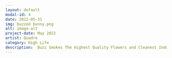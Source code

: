 ```yaml
---
layout: default
modal-id: 4
date: 2022-05-31
img: buzzed bunny.png
alt: image-alt
project-date: May 2022
artist: Quadre
category: High Life
description:  Buzz Smokes The Highest Quality Flowers and Cleanest Indoor. This is a design of a Bugs Bunny smoking a marijuana joint. Owners of these NFTs will be included in special giveaways, free airdrops from our second collection + more to come. Follow @HighLifeNFTs on Twitter
---
```

